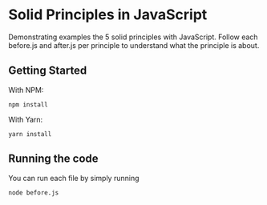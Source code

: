# Solid Principles in JavaScript

Demonstrating examples the 5 solid principles with JavaScript. Follow each before.js and after.js per principle to understand what the principle is about.

## Getting Started

With NPM:
```
npm install
```

With Yarn:
```
yarn install
```

## Running the code
You can run each file by simply running 

```
node before.js
```
